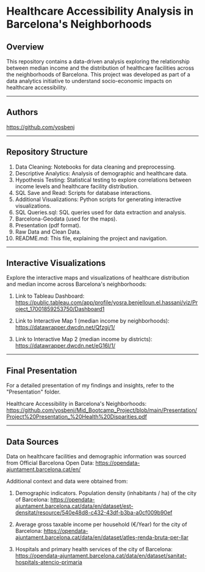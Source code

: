 # Healthcare Accessibility Analysis in Barcelona's Neighborhoods

## Overview
This repository contains a data-driven analysis exploring the relationship between median income and the distribution of healthcare facilities across the neighborhoods of Barcelona. This project was developed as part of a data analytics initiative to understand socio-economic impacts on healthcare accessibility.

_____________________

## Authors
https://github.com/yosbenj

---

## Repository Structure
1. Data Cleaning: Notebooks for data cleaning and preprocessing.
2. Descriptive Analytics: Analysis of demographic and healthcare data.
3. Hypothesis Testing: Statistical testing to explore correlations between income levels and healthcare facility distribution.
4. SQL Save and Read: Scripts for database interactions.
5. Additional Visualizations: Python scripts for generating interactive visualizations.
6. SQL Queries.sql: SQL queries used for data extraction and analysis.
7. Barcelona-Geodata (used for the maps).
8. Presentation (pdf format).
9. Raw Data and Clean Data.
10. README.md: This file, explaining the project and navigation.

---

## Interactive Visualizations
Explore the interactive maps and visualizations of healthcare distribution and median income across Barcelona's neighborhoods:

1. Link to Tableau Dashboard:
   https://public.tableau.com/app/profile/yosra.benjelloun.el.hassani/viz/Project_17001859253750/Dashboard1
   
2. Link to Interactive Map 1 (median income by neighborhoods):
   https://datawrapper.dwcdn.net/Qfzgi/1/
   
3. Link to Interactive Map 2 (median income by districts):
   https://datawrapper.dwcdn.net/eG16l/1/

---

## Final Presentation
For a detailed presentation of my findings and insights, refer to the "Presentation" folder.

Healthcare Accessibility in Barcelona's Neighborhoods: 
https://github.com/yosbenj/Mid_Bootcamp_Project/blob/main/Presentation/Project%20Presentation_%20Health%20Disparities.pdf

---

## Data Sources
Data on healthcare facilities and demographic information was sourced from Official Barcelona Open Data: 
https://opendata-ajuntament.barcelona.cat/en/

Additional context and data were obtained from:

1. Demographic indicators. Population density (inhabitants / ha) of the city of Barcelona:
https://opendata-ajuntament.barcelona.cat/data/en/dataset/est-densitat/resource/540e48d8-c432-43df-b3ba-a0cf009b90ef

2. Average gross taxable income per household (€/Year) for the city of Barcelona:
https://opendata-ajuntament.barcelona.cat/data/en/dataset/atles-renda-bruta-per-llar

3. Hospitals and primary health services of the city of Barcelona:
https://opendata-ajuntament.barcelona.cat/data/en/dataset/sanitat-hospitals-atencio-primaria
